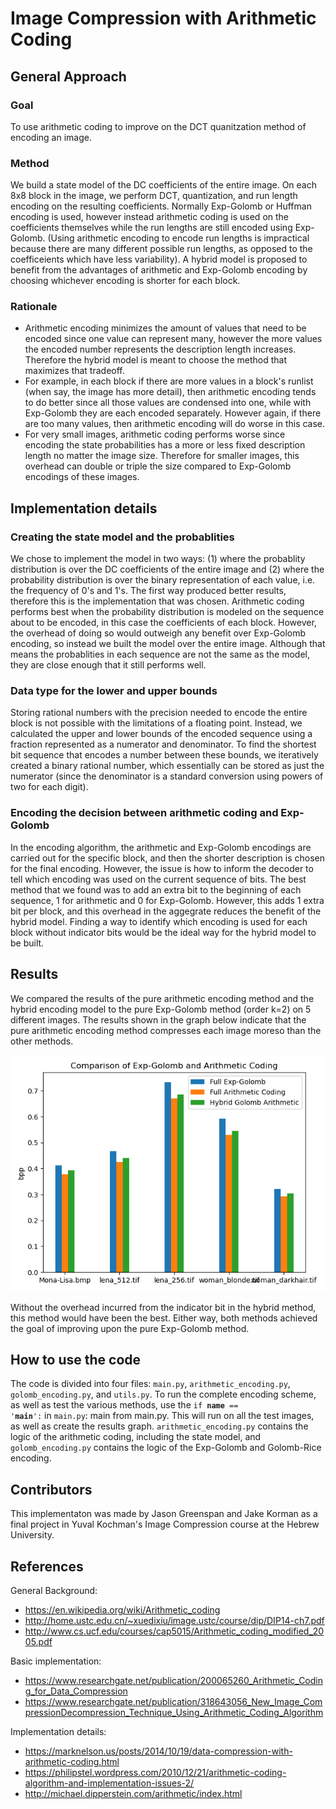 # Image Compression with Arithmetic Coding
## General Approach
### Goal
To use arithmetic coding to improve on the DCT quanitzation method of encoding an image.  
### Method
We build a state model of the DC coefficients of the entire image. On each 8x8 block in the image, we perform DCT, quantization, and run length encoding on the resulting coefficients. Normally Exp-Golomb or Huffman encoding is used, however instead arithmetic coding is used on the coefficients themselves while the run lengths are still encoded using Exp-Golomb. (Using arithmetic encoding to encode run lengths is impractical because there are many different possible run lengths, as opposed to the coefficeients which have less variability). A hybrid model is proposed to benefit from the advantages of arithmetic and Exp-Golomb encoding by choosing whichever encoding is shorter for each block.  
### Rationale
- Arithmetic encoding minimizes the amount of values that need to be encoded since one value can represent many, however the more values the encoded number represents the description length increases. Therefore the hybrid model is meant to choose the method that maximizes that tradeoff.  
- For example, in each block if there are more values in a block's runlist (when say, the image has more detail), then arithmetic encoding tends to do better since all those values are condensed into one, while with Exp-Golomb they are each encoded separately. However again, if there are too many values, then arithmetic encoding will do worse in this case. 
- For very small images, arithmetic coding performs worse since encoding the state probabilities has a more or less fixed description length no matter the image size. Therefore for smaller images, this overhead can double or triple the size compared to Exp-Golomb encodings of these images. 

## Implementation details
### Creating the state model and the probablities
We chose to implement the model in two ways: (1) where the probablity distribution is over the DC coefficients of the entire image and (2) where the probability distribution is over the binary representation of each value, i.e. the frequency of 0's and 1's. The first way produced better results, therefore this is the implementation that was chosen. Arithmetic coding performs best when the probability distribution is modeled on the sequence about to be encoded, in this case the coefficients of each block. However, the overhead of doing so would outweigh any benefit over Exp-Golomb encoding, so instead we built the model over the entire image. Although that means the probablities in each sequence are not the same as the model, they are close enough that it still performs well.
### Data type for the lower and upper bounds
Storing rational numbers with the precision needed to encode the entire block is not possible with the limitations of a floating point. Instead, we calculated the upper and lower bounds of the encoded sequence using a fraction represented as a numerator and denominator. To find the shortest bit sequence that encodes a number between these bounds, we iteratively created a binary rational number, which essentially can be stored as just the numerator (since the denominator is a standard conversion using powers of two for each digit).
### Encoding the decision between arithmetic coding and Exp-Golomb
In the encoding algorithm, the arithmetic and Exp-Golomb encodings are carried out for the specific block, and then the shorter description is chosen for the final encoding. However, the issue is how to inform the decoder to tell which encoding was used on the current sequence of bits. The best method that we found was to add an extra bit to the beginning of each sequence, 1 for arithmetic and 0 for Exp-Golomb. However, this adds 1 extra bit per block, and this overhead in the aggegrate reduces the benefit of the hybrid model. Finding a way to identify which encoding is used for each block without indicator bits would be the ideal way for the hybrid model to be built. 


## Results
We compared the results of the pure arithmetic encoding method and the hybrid encoding model to the pure Exp-Golomb method (order k=2) on 5 different images. The results shown in the graph below indicate that the pure arithmetic encoding method compresses each image moreso than the other methods. 

![Arithmetic Coding Results](results_graph.png "Title")

Without the overhead incurred from the indicator bit in the hybrid method, this method would have been the best. Either way, both methods achieved the goal of improving upon the pure Exp-Golomb method. 

## How to use the code
The code is divided into four files: <code>main.py</code>, <code>arithmetic_encoding.py</code>, <code>golomb_encoding.py</code>, and <code>utils.py</code>. To run the complete encoding scheme, as well as test the various methods, use the <code>if __name__ == '__main__':</code> in <code>main.py</code>: main from main.py. This will run on all the test images, as well as create the results graph. <code>arithmetic_encoding.py</code> contains the logic of the arithmetic coding, including the state model, and <code>golomb_encoding.py</code> contains the logic of the Exp-Golomb and Golomb-Rice encoding.

## Contributors
This implementaton was made by Jason Greenspan and Jake Korman as a final project in Yuval Kochman's Image Compression course at the Hebrew University.

## References  
General Background:
- https://en.wikipedia.org/wiki/Arithmetic_coding
- http://home.ustc.edu.cn/~xuedixiu/image.ustc/course/dip/DIP14-ch7.pdf
- http://www.cs.ucf.edu/courses/cap5015/Arithmetic_coding_modified_2005.pdf

Basic implementation:
- https://www.researchgate.net/publication/200065260_Arithmetic_Coding_for_Data_Compression
- https://www.researchgate.net/publication/318643056_New_Image_CompressionDecompression_Technique_Using_Arithmetic_Coding_Algorithm

Implementation details:
- https://marknelson.us/posts/2014/10/19/data-compression-with-arithmetic-coding.html
- https://philipstel.wordpress.com/2010/12/21/arithmetic-coding-algorithm-and-implementation-issues-2/
- http://michael.dipperstein.com/arithmetic/index.html
